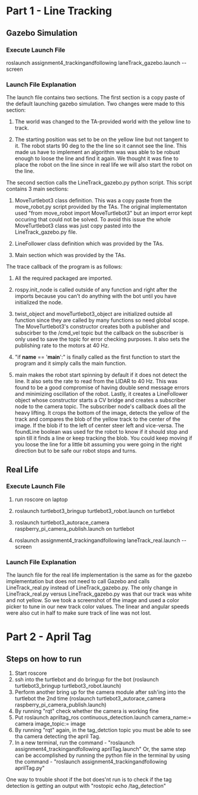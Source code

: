 # Part 1 - Line Tracking

## Gazebo Simulation

### Execute Launch File

roslaunch assignment4_trackingandfollowing laneTrack_gazebo.launch --screen

### Launch File Explanation

The launch file contains two sections. The first section is a copy paste of the default launching gazebo simulation. Two changes were made to this section:

1. The world was changed to the TA-provided world with the yellow line to track.

2. The starting position was set to be on the yellow line but not tangent to it. The robot starts 90 deg to the the line so it cannot see the line. This made us have to implement an algorithm was was able to be robust enough to loose the line and find it again. We thought it was fine to place the robot on the line since in real life we will also start the robot on the line.

The second section calls the LineTrack_gazebo.py python script. This script contains 3 main sections:

1. MoveTurtlebot3 class definition. This was a copy paste from the move_robot.py script provided by the TAs. The original implementaton used "from move_robot import MoveTurtlebot3" but an import error kept occuring that could not be solved. To avoid this issue the whole MoveTurtlebot3 class was just copy pasted into the LineTrack_gazebo.py file.

2. LineFollower class definition which was provided by the TAs.

3. Main section which was provided by the TAs.

The trace callback of the program is as follows:

1. All the required packaged are imported.

2. rospy.init_node is called outside of any function and right after the imports because you can't do anything with the bot until you have initialized the node.

3. twist_object and moveTurtlebot3_object are initialized outside all function since they are called by many functions so need global scope. The MoveTurtlebot3's constructor creates both a publisher and subscirber to the /cmd_vel topic but the callback on the subscriber is only used to save the topic for error checking purposes. It also sets the publishing rate to the motors at 40 Hz.

4. "if __name__ == '__main__':" is finally called as the first function to start the program and it simply calls the main function.

5. main makes the robot start spinning by default if it does not detect the line. It also sets the rate to read from the LIDAR to 40 Hz. This was found to be a good compromise of having double send message errors and minimizing oscillation of the robot. Lastly, it creates a LineFollower object whose constructor starts a CV bridge and creates a subscriber node to the camera topic. The subscriber node's callback does all the heavy lifting. It crops the bottom of the image, detects the yellow of the track and compares the blob of the yellow track to the center of the image. If the blob if to the left of center steer left and vice-versa. The foundLine boolean was used for the robot to know if it should stop and spin till it finds a line or keep tracking the blob. You could keep moving if you loose the line for a little bit assuming you were going in the right direction but to be safe our robot stops and turns.

## Real Life

### Execute Launch File

1. run roscore on laptop

2. roslaunch turtlebot3_bringup turtlebot3_robot.launch on turtlebot

3. roslaunch turtlebot3_autorace_camera raspberry_pi_camera_publish.launch on turtlebot

4. roslaunch assignment4_trackingandfollowing laneTrack_real.launch --screen

### Launch File Explanation

The launch file for the real life implementation is the same as for the gazebo implementation but does not need to call Gazebo and calls LineTrack_real.py instead of LineTrack_gazebo.py. The only change in LineTrack_real.py versus LineTrack_gazebo.py was that our track was white and not yellow. So we took a screenshot of the image and used a color picker to tune in our new track color values. The linear and angular speeds were also cut in half to make sure track of line was not lost.

# Part 2 - April Tag 

## Steps on how to run 
1. Start roscore
2. ssh into the turtlebot and do bringup for the bot (roslaunch turtlebot3_bringup turtlebot3_robot.launch)
3. Perform another bring up for the camera module after ssh'ing into the turtlebot the 2nd time (roslaunch turtlebot3_autorace_camera raspberry_pi_camera_publish.launch)
4. By running "rqt" check whether the camera is working fine
5. Put roslaunch apriltag_ros continuous_detection.launch camera_name:= camera image_topic:= image
6. By running "rqt" again, in the tag_detction topic you must be able to see tha camera detecting the april Tag.
7. In a new terminal, run the command - "roslaunch assignment4_trackingandfollowing aprilTag.launch"
   Or, the same step can be accomplished by running the python file in the terminal by using the command - "roslaunch assignment4_trackingandfollowing aprilTag.py"

One way to trouble shoot if the bot does'nt run is to check if the tag detection is getting an output with "rostopic echo /tag_detection"
